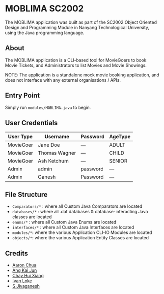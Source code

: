 # MOBLIMA SC2002

The MOBLIMA application was built as part of the SC2002 Object Oriented Design and Programming Module in Nanyang Technological University, using the Java programming language.

## About

The MOBLIMA application is a CLI-based tool for MovieGoers to book Movie Tickets, and Administrators to list Movies and Movie Showings.

NOTE: The application is a standalone mock movie booking application, and does not interface with any external organisations / APIs.

## Entry Point
Simply run `modules/MOBLIMA.java` to begin.

## User Credentials
| User Type | Username | Password | AgeType |
| ------ | ------ | ------ | ------ |
| MovieGoer | Jane Doe | — | ADULT |
| MovieGoer | Thomas Wagner | — | CHILD |
| MovieGoer | Ash Ketchum | — | SENIOR |
| Admin | admin | password | — |
| Admin | Ganesh | Password | — |

## File Structure

- `Comparators/*` : where all Custom Java Comparators are located
- `databases/*` : where all .dat databases & database-interacting Java classes are located
- `enums/*` : where all Custom Java Enums are located
- `interfaces/*` : where all Custom Java Interfaces are located
- `modules/*`: where the various Application CLI-IO Modules are located
- `objects/*`: where the various Application Entity Classes are located

## Credits
- [Aaron Chua](https://github.com/aaronchualala)
- [Ang Kai Jun](https://github.com/kaijun123)
- [Chay Hui Xiang](https://github.com/chayhuixiang)
- [Ivan Loke](https://github.com/IvanLoke)
- [S Jivaganesh](https://github.com/Garrnesh)
